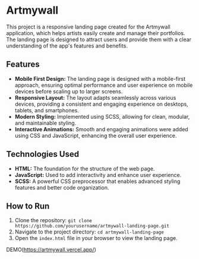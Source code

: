 # Artmywall

This project is a responsive landing page created for the Artmywall application, which helps artists easily create and manage their portfolios. The landing page is designed to attract users and provide them with a clear understanding of the app's features and benefits.

## Features
- **Mobile First Design:** The landing page is designed with a mobile-first approach, ensuring optimal performance and user experience on mobile devices before scaling up to larger screens.
- **Responsive Layout:** The layout adapts seamlessly across various devices, providing a consistent and engaging experience on desktops, tablets, and smartphones.
- **Modern Styling:** Implemented using SCSS, allowing for clean, modular, and maintainable styling.
- **Interactive Animations:** Smooth and engaging animations were added using CSS and JavaScript, enhancing the overall user experience.

## Technologies Used
- **HTML:** The foundation for the structure of the web page.
- **JavaScript:** Used to add interactivity and enhance user experience.
- **SCSS:** A powerful CSS preprocessor that enables advanced styling features and better code organization.

## How to Run
1. Clone the repository: `git clone https://github.com/yourusername/artmywall-landing-page.git`
2. Navigate to the project directory: `cd artmywall-landing-page`
3. Open the `index.html` file in your browser to view the landing page.

DEMO(https://artmywall.vercel.app/)
